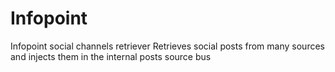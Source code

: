 # Infopoint
Infopoint social channels retriever
Retrieves social posts from many sources and injects them in the internal posts source bus
